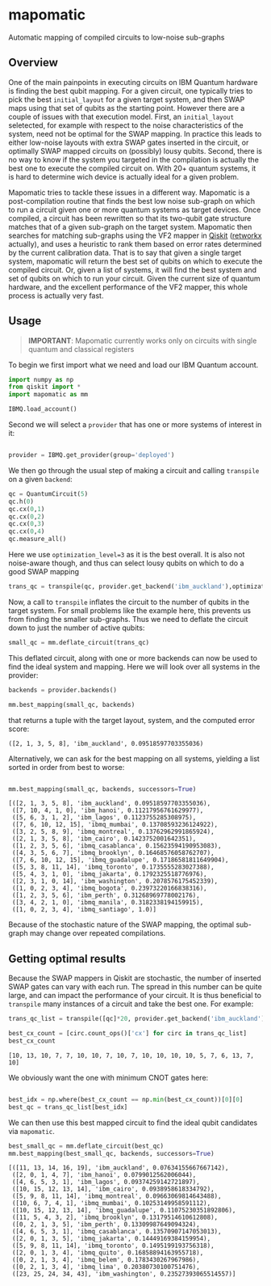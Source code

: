 # mapomatic

Automatic mapping of compiled circuits to low-noise sub-graphs

## Overview

One of the main painpoints in executing circuits on IBM Quantum hardware is finding the best qubit mapping.  For a given circuit, one typically tries to pick the best `initial_layout` for a given target system, and then SWAP maps using that set of qubits as the starting point.  However there are a couple of issues with that execution model.  First, an `initial_layout` seletected, for example with respect to the noise characteristics of the system, need not be optimal for the SWAP mapping.  In practice this leads to either low-noise layouts with extra SWAP gates inserted in the circuit, or optimally SWAP mapped circuits on (possibly) lousy qubits.  Second, there is no way to know if the system you targeted in the compilation is actually the best one to execute the compiled circuit on.  With 20+ quantum systems, it is hard to determine wich device is actually ideal for a given problem.

Mapomatic tries to tackle these issues in a different way. Mapomatic is a post-compilation routine that finds the best low noise sub-graph on which to run a circuit given one or more quantum systems as target devices.  Once compiled, a circuit has been rewritten so that its two-qubit gate structure matches that of a given sub-graph on the target system.  Mapomatic then searches for matching sub-graphs using the VF2 mapper in [Qiskit](https://github.com/Qiskit/qiskit-terra) ([retworkx](https://github.com/Qiskit/retworkx) actually), and uses a heuristic to rank them based on error rates determined by the current calibration data. That is to say that given a single target system, mapomatic will return the best set of qubits on which to execute the compiled circuit.  Or, given a list of systems, it will find the best system and set of qubits on which to run your circuit.  Given the current size of quantum hardware, and the excellent performance of the VF2 mapper, this whole process is actually very fast.


## Usage

> **IMPORTANT**: Mapomatic currently works only on circuits with single quantum and classical registers

To begin we first import what we need and load our IBM Quantum account.

```python
import numpy as np
from qiskit import *
import mapomatic as mm

IBMQ.load_account()
```

Second we will select a `provider` that has one or more systems of interest in it:

```python

provider = IBMQ.get_provider(group='deployed')
```

We then go through the usual step of making a circuit and calling `transpile` on a given `backend`:

```python
qc = QuantumCircuit(5)
qc.h(0)
qc.cx(0,1)
qc.cx(0,2)
qc.cx(0,3)
qc.cx(0,4)
qc.measure_all()
```

Here we use `optimization_level=3` as it is the best overall.  It is also not noise-aware though, and thus can select lousy qubits on which to do a good SWAP mapping

```python
trans_qc = transpile(qc, provider.get_backend('ibm_auckland'),optimization_level=3)
```

Now, a call to `transpile` inflates the circuit to the number of qubits in the target system.  For small problems like the example here, this prevents us from finding the smaller sub-graphs.  Thus we need to deflate the circuit down to just the number of active qubits:

```python
small_qc = mm.deflate_circuit(trans_qc)
```

This deflated circuit, along with one or more backends can now be used to find the ideal system and mapping.  Here we will look over all systems in the provider:

```python
backends = provider.backends()

mm.best_mapping(small_qc, backends)
```

that returns a tuple with the target layout, system, and the computed error score:

```
([2, 1, 3, 5, 8], 'ibm_auckland', 0.09518597703355036)
```

Alternatively, we can ask for the best mapping on all systems, yielding a list sorted in order from best to worse:

```python

mm.best_mapping(small_qc, backends, successors=True)
```

```
[([2, 1, 3, 5, 8], 'ibm_auckland', 0.09518597703355036),
 ([7, 10, 4, 1, 0], 'ibm_hanoi', 0.11217956761629977),
 ([5, 6, 3, 1, 2], 'ibm_lagos', 0.1123755285308975),
 ([7, 6, 10, 12, 15], 'ibmq_mumbai', 0.13708593236124922),
 ([3, 2, 5, 8, 9], 'ibmq_montreal', 0.13762962991865924),
 ([2, 1, 3, 5, 8], 'ibm_cairo', 0.1423752001642351),
 ([1, 2, 3, 5, 6], 'ibmq_casablanca', 0.15623594190953083),
 ([4, 3, 5, 6, 7], 'ibmq_brooklyn', 0.16468576058762707),
 ([7, 6, 10, 12, 15], 'ibmq_guadalupe', 0.17186581811649904),
 ([5, 3, 8, 11, 14], 'ibmq_toronto', 0.1735555283027388),
 ([5, 4, 3, 1, 0], 'ibmq_jakarta', 0.1792325518776976),
 ([2, 3, 1, 0, 14], 'ibm_washington', 0.2078576175452339),
 ([1, 0, 2, 3, 4], 'ibmq_bogota', 0.23973220166838316),
 ([1, 2, 3, 5, 6], 'ibm_perth', 0.31268969778002176),
 ([3, 4, 2, 1, 0], 'ibmq_manila', 0.3182338194159915),
 ([1, 0, 2, 3, 4], 'ibmq_santiago', 1.0)]
```

Because of the stochastic nature of the SWAP mapping, the optimal sub-graph may change over repeated compilations.

## Getting optimal results

Because the SWAP mappers in Qiskit are stochastic, the number of inserted SWAP gates can vary with each run.  The spread in this number can be quite large, and can impact the performance of your circuit.  It is thus beneficial to `transpile` many instances of a circuit and take the best one.  For example:

```python
trans_qc_list = transpile([qc]*20, provider.get_backend('ibm_auckland'), optimization_level=3)

best_cx_count = [circ.count_ops()['cx'] for circ in trans_qc_list]
best_cx_count
```

```
[10, 13, 10, 7, 7, 10, 10, 7, 10, 7, 10, 10, 10, 10, 5, 7, 6, 13, 7, 10]
```

We obviously want the one with minimum CNOT gates here:

```python

best_idx = np.where(best_cx_count == np.min(best_cx_count))[0][0]
best_qc = trans_qc_list[best_idx] 
```

We can then use this best mapped circuit to find the ideal qubit candidates via `mapomatic`.

```python
best_small_qc = mm.deflate_circuit(best_qc)
mm.best_mapping(best_small_qc, backends, successors=True)
```

```
[([11, 13, 14, 16, 19], 'ibm_auckland', 0.07634155667667142),
 ([2, 0, 1, 4, 7], 'ibm_hanoi', 0.0799012562006044),
 ([4, 6, 5, 3, 1], 'ibm_lagos', 0.09374259142721897),
 ([10, 15, 12, 13, 14], 'ibm_cairo', 0.0938958618334792),
 ([5, 9, 8, 11, 14], 'ibmq_montreal', 0.09663069814643488),
 ([10, 6, 7, 4, 1], 'ibmq_mumbai', 0.10253149958591112),
 ([10, 15, 12, 13, 14], 'ibmq_guadalupe', 0.11075230351892806),
 ([11, 5, 4, 3, 2], 'ibmq_brooklyn', 0.13179514610612808),
 ([0, 2, 1, 3, 5], 'ibm_perth', 0.13309987649094324),
 ([4, 6, 5, 3, 1], 'ibmq_casablanca', 0.13570907147053013),
 ([2, 0, 1, 3, 5], 'ibmq_jakarta', 0.14449169384159954),
 ([5, 9, 8, 11, 14], 'ibmq_toronto', 0.1495199193756318),
 ([2, 0, 1, 3, 4], 'ibmq_quito', 0.16858894163955718),
 ([0, 2, 1, 3, 4], 'ibmq_belem', 0.1783430267967986),
 ([0, 2, 1, 3, 4], 'ibmq_lima', 0.20380730100751476),
 ([23, 25, 24, 34, 43], 'ibm_washington', 0.23527393065514557)]
```
